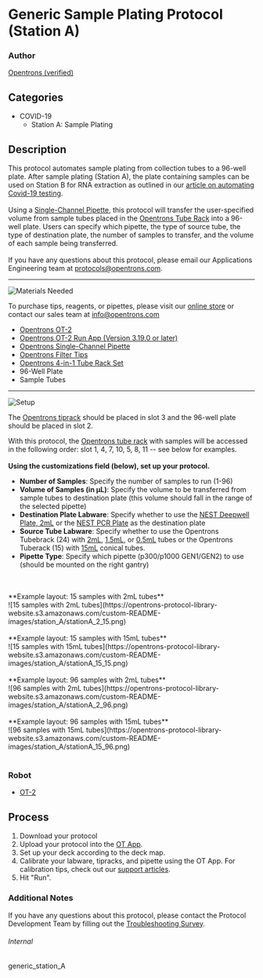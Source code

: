 # Generic Sample Plating Protocol (Station A)

### Author
[Opentrons (verified)](https://opentrons.com/)

## Categories
* COVID-19
	* Station A: Sample Plating


## Description
This protocol automates sample plating from collection tubes to a 96-well plate. After sample plating (Station A), the plate containing samples can be used on Station B for RNA extraction as outlined in our [article on automating Covid-19 testing](https://blog.opentrons.com/how-to-use-opentrons-to-test-for-covid-19/).</br>
</br>
Using a [Single-Channel Pipette](https://shop.opentrons.com/collections/ot-2-pipettes/products/single-channel-electronic-pipette), this protocol will transfer the user-specified volume from sample tubes placed in the [Opentrons Tube Rack](https://shop.opentrons.com/collections/verified-labware/products/tube-rack-set-1) into a 96-well plate. Users can specify which pipette, the type of source tube, the type of destination plate, the number of samples to transfer, and the volume of each sample being transferred.</br>
</br>
If you have any questions about this protocol, please email our Applications Engineering team at [protocols@opentrons.com](mailto:protocols@opentrons.com).

---
![Materials Needed](https://s3.amazonaws.com/opentrons-protocol-library-website/custom-README-images/001-General+Headings/materials.png)

To purchase tips, reagents, or pipettes, please visit our [online store](https://shop.opentrons.com/) or contact our sales team at [info@opentrons.com](mailto:info@opentrons.com)

* [Opentrons OT-2](https://shop.opentrons.com/collections/ot-2-robot/products/ot-2)
* [Opentrons OT-2 Run App (Version 3.19.0 or later)](https://opentrons.com/ot-app/)
* [Opentrons Single-Channel Pipette](https://shop.opentrons.com/collections/ot-2-pipettes/products/single-channel-electronic-pipette)
* [Opentrons Filter Tips](https://shop.opentrons.com/collections/opentrons-tips)
* [Opentrons 4-in-1 Tube Rack Set](https://shop.opentrons.com/collections/verified-labware/products/tube-rack-set-1)
* 96-Well Plate
* Sample Tubes



---
![Setup](https://s3.amazonaws.com/opentrons-protocol-library-website/custom-README-images/001-General+Headings/Setup.png)

The [Opentrons tiprack](https://shop.opentrons.com/collections/opentrons-tips) should be placed in slot 3 and the 96-well plate should be placed in slot 2.</br>

With this protocol, the [Opentrons tube rack](https://shop.opentrons.com/collections/verified-labware/products/tube-rack-set-1) with samples will be accessed in the following order: slot 1, 4, 7, 10, 5, 8, 11 -- see below for examples.</br>
</br>
**Using the customizations field (below), set up your protocol.**
* **Number of Samples**: Specify the number of samples to run (1-96)
* **Volume of Samples (in µL)**: Specify the volume to be transferred from sample tubes to destination plate (this volume should fall in the range of the selected pipette)
* **Destination Plate Labware**: Specify whether to use the [NEST Deepwell Plate, 2mL](https://labware.opentrons.com/nest_96_wellplate_2ml_deep?category=wellPlate) or the [NEST PCR Plate](https://shop.opentrons.com/collections/verified-labware/products/nest-0-1-ml-96-well-pcr-plate-full-skirt) as the destination plate
* **Source Tube Labware**: Specify whether to use the Opentrons Tubebrack (24) with [2mL](https://labware.opentrons.com/opentrons_24_tuberack_nest_2ml_screwcap?category=tubeRack), [1.5mL](https://labware.opentrons.com/opentrons_24_tuberack_nest_1.5ml_screwcap?category=tubeRack), or [0.5mL](https://labware.opentrons.com/opentrons_24_tuberack_nest_0.5ml_screwcap?category=tubeRack) tubes or the Opentrons Tuberack (15) with [15mL](https://labware.opentrons.com/opentrons_15_tuberack_falcon_15ml_conical?category=tubeRack) conical tubes.
* **Pipette Type**: Specify which pipette (p300/p1000 GEN1/GEN2) to use (should be mounted on the right gantry)
</br>
</br>
**Example layout: 15 samples with 2mL tubes**</br>
![15 samples with 2mL tubes](https://opentrons-protocol-library-website.s3.amazonaws.com/custom-README-images/station_A/stationA_2_15.png)
</br>
</br>
**Example layout: 15 samples with 15mL tubes**</br>
![15 samples with 15mL tubes](https://opentrons-protocol-library-website.s3.amazonaws.com/custom-README-images/station_A/stationA_15_15.png)
</br>
</br>
**Example layout: 96 samples with 2mL tubes**</br>
![96 samples with 2mL tubes](https://opentrons-protocol-library-website.s3.amazonaws.com/custom-README-images/station_A/stationA_2_96.png)
</br>
</br>
**Example layout: 96 samples with 15mL tubes**</br>
![96 samples with 15mL tubes](https://opentrons-protocol-library-website.s3.amazonaws.com/custom-README-images/station_A/stationA_15_96.png)
</br>
</br>


### Robot
* [OT-2](https://opentrons.com/ot-2)

## Process

1. Download your protocol
2. Upload your protocol into the [OT App](https://opentrons.com/ot-app).
3. Set up your deck according to the deck map.
4. Calibrate your labware, tipracks, and pipette using the OT App. For calibration tips, check out our [support articles](https://support.opentrons.com/en/collections/1559720-guide-for-getting-started-with-the-ot-2).
5. Hit "Run".

### Additional Notes
If you have any questions about this protocol, please contact the Protocol Development Team by filling out the [Troubleshooting Survey](https://protocol-troubleshooting.paperform.co/).

###### Internal
generic_station_A
